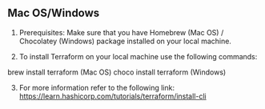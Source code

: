 ## Mac OS/Windows ##

1) Prerequisites: Make sure that you have Homebrew (Mac OS) / Chocolatey (Windows) package installed on your local machine.

2) To install Terraform on your local machine use the following commands:

brew install terraform (Mac OS)
choco install terraform (Windows)

3) For more information refer to the following link:
https://learn.hashicorp.com/tutorials/terraform/install-cli
